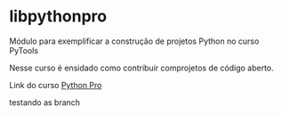 # libpythonpro
Módulo para exemplificar a construção de projetos Python no curso PyTools

Nesse curso é ensidado como contribuir comprojetos de código aberto.

Link do curso [Python Pro](https://pythonpro.com.br/)

testando as branch